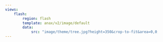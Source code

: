 ```yaml
---
views:
    flash:
        region: flash
        template: anax/v2/image/default
        data:
            src: "image/theme/tree.jpg?height=350&crop-to-fit&area=0,0,30,0"
---
```

